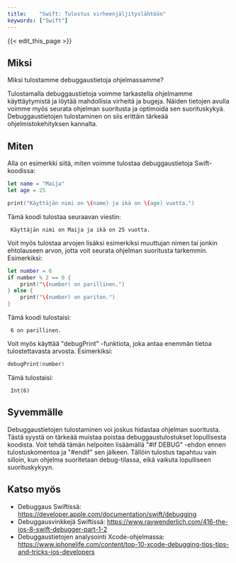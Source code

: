 ```yaml
---
title:    "Swift: Tulostus virheenjäljityslähtöön"
keywords: ["Swift"]
---
```


{{< edit_this_page >}}

## Miksi

Miksi tulostamme debuggaustietoja ohjelmassamme?

Tulostamalla debuggaustietoja voimme tarkastella ohjelmamme käyttäytymistä ja löytää mahdollisia virheitä ja bugeja. Näiden tietojen avulla voimme myös seurata ohjelman suoritusta ja optimoida sen suorituskykyä. Debuggaustietojen tulostaminen on siis erittäin tärkeää ohjelmistokehityksen kannalta.

## Miten

Alla on esimerkki siitä, miten voimme tulostaa debuggaustietoja Swift-koodissa:

```Swift
let name = "Maija"
let age = 25

print("Käyttäjän nimi on \(name) ja ikä on \(age) vuotta.")

```

Tämä koodi tulostaa seuraavan viestin:

<code> Käyttäjän nimi on Maija ja ikä on 25 vuotta. </code>

Voit myös tulostaa arvojen lisäksi esimerkiksi muuttujan nimen tai jonkin ehtolauseen arvon, jotta voit seurata ohjelman suoritusta tarkemmin. Esimerkiksi:

```Swift
let number = 6
if number % 2 == 0 {
    print("\(number) on parillinen.")
} else {
    print("\(number) on pariton.")
}
```

Tämä koodi tulostaisi:

<code> 6 on parillinen.</code>

Voit myös käyttää "debugPrint" -funktiota, joka antaa enemmän tietoa tulostettavasta arvosta. Esimerkiksi:

```Swift
debugPrint(number)
```

Tämä tulostaisi:

<code> Int(6) </code>

## Syvemmälle

Debuggaustietojen tulostaminen voi joskus hidastaa ohjelman suoritusta. Tästä syystä on tärkeää muistaa poistaa debuggaustulostukset lopullisesta koodista. Voit tehdä tämän helpoiten lisäämällä "#if DEBUG" -ehdon ennen tulostuskomentoa ja "#endif" sen jälkeen. Tällöin tulostus tapahtuu vain silloin, kun ohjelma suoritetaan debug-tilassa, eikä vaikuta lopulliseen suorituskykyyn.

## Katso myös

- Debuggaus Swiftissä: https://developer.apple.com/documentation/swift/debugging
- Debuggausvinkkejä Swiftissä: https://www.raywenderlich.com/416-the-ios-8-swift-debugger-part-1-2
- Debuggaustietojen analysointi Xcode-ohjelmassa: https://www.iphonelife.com/content/top-10-xcode-debugging-tips-tips-and-tricks-ios-developers